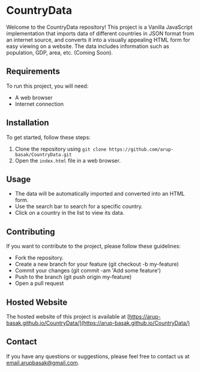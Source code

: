 
# CountryData

Welcome to the CountryData repository! This project is a Vanilla JavaScript implementation that imports data of different countries in JSON format from an internet source, and converts it into a visually appealing HTML form for easy viewing on a website. The data includes information such as population, GDP, area, etc. (Coming Soon).

## Requirements

To run this project, you will need:

* A web browser
* Internet connection

## Installation

To get started, follow these steps:

1. Clone the repository using `git clone https://github.com/arup-basak/CountryData.git`
2. Open the `index.html` file in a web browser.

## Usage

* The data will be automatically imported and converted into an HTML form.
* Use the search bar to search for a specific country.
* Click on a country in the list to view its data.

## Contributing

If you want to contribute to the project, please follow these guidelines:

* Fork the repository.
* Create a new branch for your feature (git checkout -b my-feature)
* Commit your changes (git commit -am 'Add some feature')
* Push to the branch (git push origin my-feature)
* Open a pull request

## Hosted Website

The hosted website of this project is available at [https://arup-basak.github.io/CountryData/](https://arup-basak.github.io/CountryData/)

## Contact

If you have any questions or suggestions, please feel free to contact us at [email.arupbasak@gmail.com](mailto:email.arupbasak@gmail.com).
